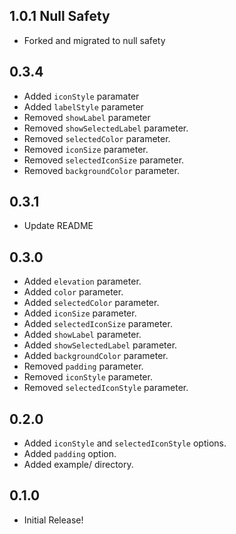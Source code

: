 ## 1.0.1 Null Safety

- Forked and migrated to null safety

## 0.3.4

- Added `iconStyle` paramater
- Added `labelStyle` parameter
- Removed `showLabel` parameter
- Removed `showSelectedLabel` parameter.
- Removed `selectedColor` parameter.
- Removed `iconSize` parameter.
- Removed `selectedIconSize` parameter.
- Removed `backgroundColor` parameter.

## 0.3.1

- Update README

## 0.3.0

- Added `elevation` parameter.
- Added `color` parameter.
- Added `selectedColor` parameter.
- Added `iconSize` parameter.
- Added `selectedIconSize` parameter.
- Added `showLabel` parameter.
- Added `showSelectedLabel` parameter.
- Added `backgroundColor` parameter.
- Removed `padding` parameter.
- Removed `iconStyle` parameter.
- Removed `selectedIconStyle` parameter.

## 0.2.0

- Added `iconStyle` and `selectedIconStyle` options.
- Added `padding` option.
- Added example/ directory.

## 0.1.0

- Initial Release!
